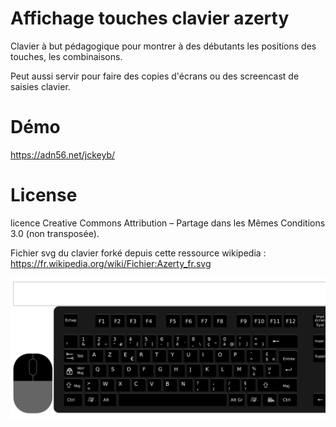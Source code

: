 # Affichage touches clavier azerty

Clavier à but pédagogique pour montrer à des débutants les positions des touches, les combinaisons.

Peut aussi servir pour faire des copies d'écrans ou des screencast de saisies clavier.

# Démo 

https://adn56.net/jckeyb/

# License

licence Creative Commons Attribution – Partage dans les Mêmes Conditions 3.0 (non transposée). 

Fichier svg du clavier forké depuis cette ressource wikipedia : https://fr.wikipedia.org/wiki/Fichier:Azerty_fr.svg

![](doc/jckeyb.gif)

